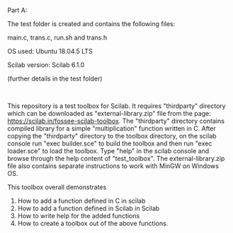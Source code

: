 
Part A:

The test folder is created and contains the following files:

main.c, trans.c, run.sh and trans.h

OS used: Ubuntu 18.04.5 LTS

Scilab version: Scilab 6.1.0

(further details in the test folder)

<br>


This repository is a test toolbox for Scilab. It requires "thirdparty" directory which can be downloaded as "external-library.zip" file from the page: https://scilab.in/fossee-scilab-toolbox. The "thirdparty" directory contains compiled library for a simple "multiplication" function written in C. After copying the "thirdparty" directory to the toolbox directory, on the scilab console run "exec builder.sce" to build the toolbox and then run "exec loader.sce" to load the toolbox.  Type "help" in the scilab console and browse through the help content of "test_toolbox". The external-library.zip file also contains separate instructions to work with MinGW on Windows OS.

This toolbox overall demonstrates
1. How to add a function defined in C in scilab
2. How to add a function defined in Scilab in Scilab
3. How to write help for the added functions
4. How to create a toolbox out of the above functions.
